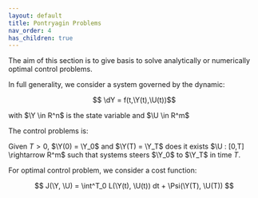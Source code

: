```yaml
---
layout: default
title: Pontryagin Problems 
nav_order: 4
has_children: true
---
```



The aim of this section is to give basis to solve analytically or numerically optimal
control problems.

In full generality, we consider a system governed by the dynamic:

$$ \dY = f(t,\Y(t),\U(t))$$

with $\Y \in R^n$  is the state variable and $\U \in R^m$

The control problems is:

Given $T > 0$, $\Y(0) = \Y_0$ and $\Y(T) = \Y_T$  does it exists  $\U : [0,T] \rightarrow R^m$ such that systems steers $\Y_0$ to $\Y_T$ in time $T$.


For optimal control problem, we consider a cost function:

$$ J(\Y, \U) =  \int^T_0 L(\Y(t), \U(t)) dt + \Psi(\Y(T), \U(T)) $$
